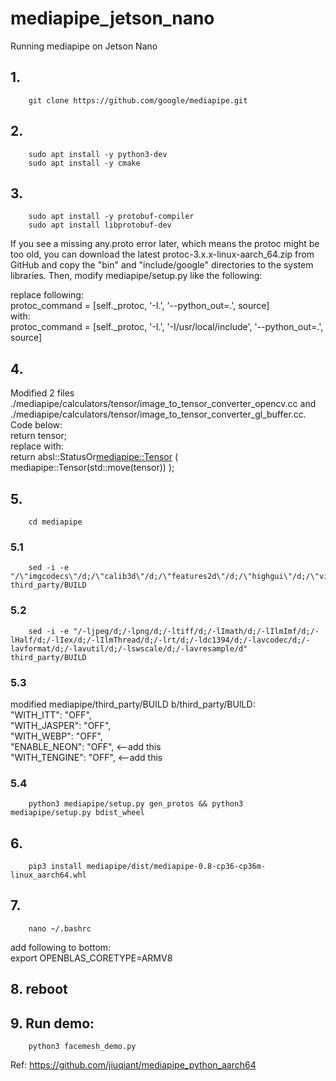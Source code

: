 # mediapipe_jetson_nano
Running mediapipe on Jetson Nano

## 1.
        git clone https://github.com/google/mediapipe.git

## 2.
        sudo apt install -y python3-dev
        sudo apt install -y cmake


## 3.
        sudo apt install -y protobuf-compiler
        sudo apt install libprotobuf-dev  

If you see a missing any.proto error later, which means the protoc might be too old, you can download the latest protoc-3.x.x-linux-aarch_64.zip from GitHub and copy the "bin" and "include/google" directories to the system libraries. Then, modify mediapipe/setup.py like the following:  

replace following:  
                                protoc_command = [self._protoc, '-I.', '--python_out=.', source]      
with:  
                                protoc_command = [self._protoc, '-I.', '-I/usr/local/include', '--python_out=.', source]      
      
## 4.  

Modified 2 files 
./mediapipe/calculators/tensor/image_to_tensor_converter_opencv.cc and ./mediapipe/calculators/tensor/image_to_tensor_converter_gl_buffer.cc. Code below:  
          return tensor;  
replace with:  
          return absl::StatusOr<mediapipe::Tensor> ( mediapipe::Tensor(std::move(tensor)) );  


## 5.  
        cd mediapipe
### 5.1
        sed -i -e "/\"imgcodecs\"/d;/\"calib3d\"/d;/\"features2d\"/d;/\"highgui\"/d;/\"video\"/d;/\"videoio\"/d" third_party/BUILD  

### 5.2 
        sed -i -e "/-ljpeg/d;/-lpng/d;/-ltiff/d;/-lImath/d;/-lIlmImf/d;/-lHalf/d;/-lIex/d;/-lIlmThread/d;/-lrt/d;/-ldc1394/d;/-lavcodec/d;/-lavformat/d;/-lavutil/d;/-lswscale/d;/-lavresample/d" third_party/BUILD  

### 5.3  
modified mediapipe/third_party/BUILD b/third_party/BUILD:    
   "WITH_ITT": "OFF",   
   "WITH_JASPER": "OFF",    
   "WITH_WEBP": "OFF",    
   "ENABLE_NEON": "OFF",  <--add this      
   "WITH_TENGINE": "OFF",  <--add this    

### 5.4
        python3 mediapipe/setup.py gen_protos && python3 mediapipe/setup.py bdist_wheel  


## 6. 
        pip3 install mediapipe/dist/mediapipe-0.8-cp36-cp36m-linux_aarch64.whl

## 7. 
        nano ~/.bashrc  
add following to bottom:  
        export OPENBLAS_CORETYPE=ARMV8

## 8. reboot

## 9. Run demo:
        python3 facemesh_demo.py



Ref: https://github.com/jiuqiant/mediapipe_python_aarch64
